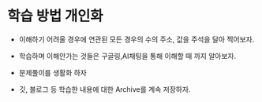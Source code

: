 # 학습 방법 개인화

- 이해하기 어려울 경우에 연관된 모든 경우의 수의 주소, 값을 주석을 달아 찍어보자.

- 학습하며 이해안가는 것들은 구글링,AI채팅을 통해 이해할 때 까지 알아보자.

- 문제풀이를 생활화 하자

- 깃, 블로그 등 학습한 내용에 대한 Archive를 계속 저장하자.

